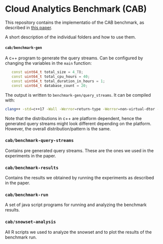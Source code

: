 # Cloud Analytics Benchmark (CAB)

This repository contains the implementatio of the CAB benchmark, as described in [this paper](https://www.vldb.org/pvldb/vol16/p1413-renen.pdf).

A short description of the individual folders and how to use them.

#### ``cab/benchmark-gen``
A c++ program to generate the query streams. Can be configured by changing the variables in the ``main`` function:
```C++
   const uint64_t total_size = 4_TB;
   const uint64_t total_cpu_hours = 40;
   const uint64_t total_duration_in_hours = 1;
   const uint64_t database_count = 20;
```
The output is written to ``benchmark-gen/query_streams``.
It can be compiled with:
```bash
clang++ -std=c++17 -Wall -Werror=return-type -Werror=non-virtual-dtor -Werror=sequence-point -Wsign-compare -march=native -O2 -Wfatal-errors benchmark.cpp
```
Note that the distributions in c++ are platform dependent, hence the generated query streams might look different depending on the platform.
However, the overall distribution/pattern is the same.

### ``cab/benchmark-query-streams``
Contains pre generated query streams.
These are the ones we used in the experiments in the paper.

### ``cab/benchmark-results``
Contains the results we obtained by running the experiments as described in the paper.

### ``cab/benchmark-run``
A set of java script programs for running and analyzing the benchmark results.

### ``cab/snowset-analysis``
All R scripts we used to analyze the snowset and to plot the results of the benchmark run.
